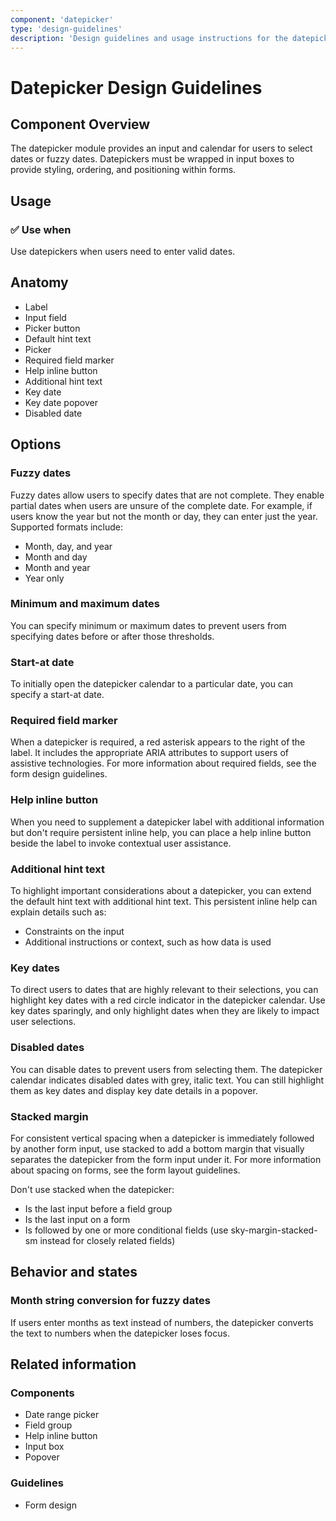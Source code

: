 ```yaml
---
component: 'datepicker'
type: 'design-guidelines'
description: 'Design guidelines and usage instructions for the datepicker component extracted from SKY UX documentation.'
---
```


# Datepicker Design Guidelines

## Component Overview
The datepicker module provides an input and calendar for users to select dates or fuzzy dates. Datepickers must be wrapped in input boxes to provide styling, ordering, and positioning within forms.

## Usage

### ✅ Use when

Use datepickers when users need to enter valid dates.

## Anatomy

- Label
- Input field
- Picker button
- Default hint text
- Picker
- Required field marker
- Help inline button
- Additional hint text
- Key date
- Key date popover
- Disabled date

## Options

### Fuzzy dates

Fuzzy dates allow users to specify dates that are not complete. They enable partial dates when users are unsure of the complete date. For example, if users know the year but not the month or day, they can enter just the year. Supported formats include:

- Month, day, and year
- Month and day
- Month and year
- Year only

### Minimum and maximum dates

You can specify minimum or maximum dates to prevent users from specifying dates before or after those thresholds.

### Start-at date

To initially open the datepicker calendar to a particular date, you can specify a start-at date.

### Required field marker

When a datepicker is required, a red asterisk appears to the right of the label. It includes the appropriate ARIA attributes to support users of assistive technologies. For more information about required fields, see the form design guidelines.

### Help inline button

When you need to supplement a datepicker label with additional information but don't require persistent inline help, you can place a help inline button beside the label to invoke contextual user assistance.

### Additional hint text

To highlight important considerations about a datepicker, you can extend the default hint text with additional hint text. This persistent inline help can explain details such as:

- Constraints on the input
- Additional instructions or context, such as how data is used

### Key dates

To direct users to dates that are highly relevant to their selections, you can highlight key dates with a red circle indicator in the datepicker calendar. Use key dates sparingly, and only highlight dates when they are likely to impact user selections.

### Disabled dates

You can disable dates to prevent users from selecting them. The datepicker calendar indicates disabled dates with grey, italic text. You can still highlight them as key dates and display key date details in a popover.

### Stacked margin

For consistent vertical spacing when a datepicker is immediately followed by another form input, use stacked to add a bottom margin that visually separates the datepicker from the form input under it. For more information about spacing on forms, see the form layout guidelines.

Don't use stacked when the datepicker:

- Is the last input before a field group
- Is the last input on a form
- Is followed by one or more conditional fields (use sky-margin-stacked-sm instead for closely related fields)

## Behavior and states

### Month string conversion for fuzzy dates

If users enter months as text instead of numbers, the datepicker converts the text to numbers when the datepicker loses focus.

## Related information

### Components

- Date range picker
- Field group
- Help inline button
- Input box
- Popover

### Guidelines

- Form design